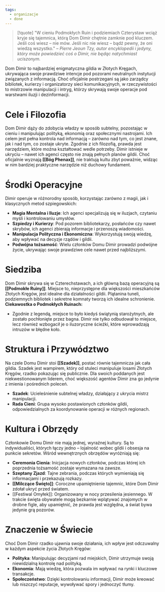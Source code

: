 ```yaml
---
tags:
  - organizacje
  - done
---
```

>[!quote] "W cieniu Podmokłych Ruin i podziemiach Czterystaw wciąż kryje się tajemnica, którą Dom Dimir chętnie zamknie pod kluczem. Jeśli coś wiesz – nie mów. Jeśli nic nie wiesz – bądź pewny, że oni wiedzą wszystko."
>– _Pierre Jeoun Tzy, autor encyklopedii i jedyny, który może powiedzieć coś o Dimir, nie będąc natychmiast uciszonym._

Dom Dimir to najbardziej enigmatyczna gildia w Złotych Kręgach, ukrywająca swoje prawdziwe intencje pod pozorami neutralnych instytucji związanych z informacją. Choć oficjalnie postrzegani są jako zarządcy bibliotek, kurierzy i organizatorzy sieci komunikacyjnych, w rzeczywistości to mistrzowie manipulacji i intryg, którzy skrywają swoje operacje pod warstwami iluzji i dezinformacji.
# **Cele i Filozofia**
Dom Dimir dąży do zdobycia władzy w sposób subtelny, pozostając w cieniu i manipulując polityką, ekonomią oraz społecznymi nastrojami. Ich celem jest pełna kontrola nad informacją – zarówno nad tym, co jest znane, jak i nad tym, co zostaje ukryte. Zgodnie z ich filozofią, prawda jest narzędziem, które można kształtować wedle potrzeby. Dimir istnieje w ukryciu – nawet ich agenci często nie znają pełnych planów gildii. Choć oficjalnie wyznają **[[Bóg Phenax]]**, nie traktują kultu zbyt poważnie, widząc w nim bardziej praktyczne narzędzie niż duchowy fundament.
# **Środki Operacyjne**
Dimir operuje w różnorodny sposób, korzystając zarówno z magii, jak i klasycznych metod szpiegowskich:
- **Magia Mentalna i Iluzje**: Ich agenci specjalizują się w iluzjach, czytaniu myśli i kontrolowaniu umysłów.
- **Szpiedzy i Kurierzy**: Pod pozorem bibliotekarzy, posłańców czy nawet skrybów, ich agenci zbierają informacje i przenoszą wiadomości.
- **Manipulacja Polityczna i Ekonomiczna**: Wykorzystują swoją wiedzę, aby wpływać na decyzje rządów i gildii.
- **Podwójna tożsamość**: Wielu członków Domu Dimir prowadzi podwójne życie, ukrywając swoje prawdziwe cele nawet przed najbliższymi.
# **Siedziba**
Dom Dimir skrywa się w Czterechstawach, a ich główną bazą operacyjną są **[[Podmokłe Ruiny]]**. Miejsce to, nieprzystępne dla większości mieszkańców Złotych Kręgów, jest idealne dla działalności gildii. Plątanina tuneli, podziemnych bibliotek i sekretne komnaty tworzą ich idealne schronienie.
**Ciekawostka o Podmokłych Ruinach:**
- Zgodnie z legendą, miejsce to było kiedyś świątynią starożytnych, ale zostało pochłonięte przez bagna. Dimir nie tylko odbudował to miejsce, lecz również wzbogacił je o iluzoryczne ścieżki, które wprowadzają intruzów w błędne koło.
# **Struktura i Przywództwo**
Na czele Domu Dimir stoi **[[Szadek]]**, postać równie tajemnicza jak cała gildia. Szadek jest wampirem, który od stuleci manipuluje losami Złotych Kręgów, rzadko pokazując się publicznie. Dla swoich poddanych jest niekwestionowanym liderem, choć większość agentów Dimir zna go jedynie z imienia i pośrednich poleceń.
- **Szadek**: Ucieleśnienie subtelnej władzy, działający z ukrycia mistrz manipulacji.
- **Rada Cieni**: Grupa wysoko postawionych członków gildii, odpowiedzialnych za koordynowanie operacji w różnych regionach.
# **Kultura i Obrzędy**

Członkowie Domu Dimir nie mają jednej, wyraźnej kultury. Są to indywidualiści, których łączy jedno – lojalność wobec gildii i obsesja na punkcie sekretów. Wśród wewnętrznych obrzędów wyróżniają się:
- **Ceremonia Cienia**: Inicjacja nowych członków, podczas której ich poprzednia tożsamość zostaje wymazana na zawsze.
- **Szeptany Zjazd**: Tajne zebrania, podczas których wymieniają się informacjami i przekazują rozkazy.
- **[[Milczące Święto]]**: Coroczne upamiętnienie tajemnic, które Dom Dimir zdołał ukryć przed światem.
- [[Festiwal Omyłek]]: Organizowany w nocy przesilenia jesiennego. W trakcie święta obywatele mogą bezkarnie wplątywać znajomych w drobne figle, aby upamiętnić, że prawda jest względna, a świat bywa jedynie grą pozorów.
# **Znaczenie w Świecie**
Choć Dom Dimir rzadko ujawnia swoje działania, ich wpływ jest odczuwalny w każdym aspekcie życia Złotych Kręgów:
- **Polityka**: Manipulując decyzjami rad miejskich, Dimir utrzymuje swoją niewidzialną kontrolę nad polityką.
- **Ekonomia**: Mają wiedzę, która pozwala im wpływać na rynki i kluczowe transakcje.
- **Społeczeństwo**: Dzięki kontrolowaniu informacji, Dimir może kreować lub niszczyć reputacje, wywoływać spory i jednoczyć tłumy.